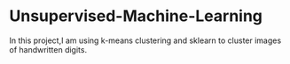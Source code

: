 # Unsupervised-Machine-Learning
In this project,I am using k-means clustering and sklearn to cluster images of handwritten digits.
